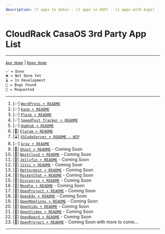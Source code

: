 ```yaml
---
description: (7 apps to date) - (1 apps in WIP) - (1 apps with bugs)
---
```


# CloudRack CasaOS 3rd Party App List

***

[`App Home`](https://github.com/cloudrack-ca/Cloudrack-CasaOS-App-Repo/tree/main/Apps) | [`Repo Home`](https://github.com/cloudrack-ca/Cloudrack-CasaOS-App-Repo/tree/main)

```md
✅ = Done
❌ = Not Done Yet
⌛ = In Development
🐛 = Bugs Found
🙏 = Requested
```

***

1. \[✅] [`WordPress + README`](Wordpress/)
2. \[✅] [`Kasm + README`](Kasm/)
3. \[✅] [`Plesk + README`](Plesk/)
4. \[✅] [`SpeedTest Tracker + README`](<SpeedTest Tracker/>)
5. \[✅] [`Humhub + README`](Humhub/)
6. \[🐛] [`Flarum + README`](Flarum/)
7. \[⌛] [`VSCodeServer + README - WIP`](VSCodeServer/)
8. \[✅] [`Grav + README`](Grav/)
9. \[🙏] [`Ghost + README`](https://github.com/cloudrack-ca/Cloudrack-CasaOS-App-Repo/tree/main) - Coming Soon
10. \[🙏] [`NextCloud + README`](https://github.com/cloudrack-ca/Cloudrack-CasaOS-App-Repo/tree/main) - Coming Soon
11. \[🙏] [`Jellyfin + README`](https://github.com/cloudrack-ca/Cloudrack-CasaOS-App-Repo/tree/main) - Coming Soon
12. \[🙏] [`Jitsi + README`](https://github.com/cloudrack-ca/Cloudrack-CasaOS-App-Repo/tree/main) - Coming Soon
13. \[🙏] [`Mattermost + README`](https://github.com/cloudrack-ca/Cloudrack-CasaOS-App-Repo/tree/main) - Coming Soon
14. \[🙏] [`RocketChat + README`](https://github.com/cloudrack-ca/Cloudrack-CasaOS-App-Repo/tree/main) - Coming Soon
15. \[🙏] [`Discourse + README`](https://github.com/cloudrack-ca/Cloudrack-CasaOS-App-Repo/tree/main) - Coming Soon
16. \[🙏] [`Moodle + README`](https://github.com/cloudrack-ca/Cloudrack-CasaOS-App-Repo/tree/main) - Coming Soon
17. \[🙏] [`OpenProject + README`](https://github.com/cloudrack-ca/Cloudrack-CasaOS-App-Repo/tree/main) - Coming Soon
18. \[🙏] [`OpenEdx + README`](https://github.com/cloudrack-ca/Cloudrack-CasaOS-App-Repo/tree/main) - Coming Soon
19. \[🙏] [`OpenMeetings + README`](https://github.com/cloudrack-ca/Cloudrack-CasaOS-App-Repo/tree/main) - Coming Soon
20. \[🙏] [`OpenVidu + README`](https://github.com/cloudrack-ca/Cloudrack-CasaOS-App-Repo/tree/main) - Coming Soon
21. \[🙏] [`OpenSlides + README`](https://github.com/cloudrack-ca/Cloudrack-CasaOS-App-Repo/tree/main) - Coming Soon
22. \[🙏] [`OpenBoard + README`](https://github.com/cloudrack-ca/Cloudrack-CasaOS-App-Repo/tree/main) - Coming Soon
23. \[🙏] [`OpenProject + README`](https://github.com/cloudrack-ca/Cloudrack-CasaOS-App-Repo/tree/main) - Coming Soon with more to come...

***
